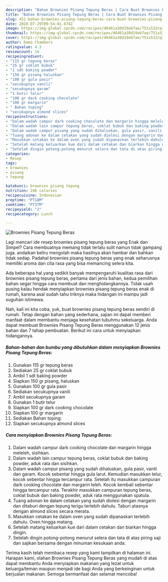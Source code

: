```yaml
---
description: "Bahan Brownies Pisang Tepung Beras | Cara Buat Brownies Pisang Tepung Beras Yang Paling Enak"
title: "Bahan Brownies Pisang Tepung Beras | Cara Buat Brownies Pisang Tepung Beras Yang Paling Enak"
slug: 451-bahan-brownies-pisang-tepung-beras-cara-buat-brownies-pisang-tepung-beras-yang-paling-enak
date: 2020-07-29T09:54:01.674Z
image: https://img-global.cpcdn.com/recipes/d6461a30d19eb7ae/751x532cq70/brownies-pisang-tepung-beras-foto-resep-utama.jpg
thumbnail: https://img-global.cpcdn.com/recipes/d6461a30d19eb7ae/751x532cq70/brownies-pisang-tepung-beras-foto-resep-utama.jpg
cover: https://img-global.cpcdn.com/recipes/d6461a30d19eb7ae/751x532cq70/brownies-pisang-tepung-beras-foto-resep-utama.jpg
author: Emma Chambers
ratingvalue: 4.2
reviewcount: 14
recipeingredient:
- "115 gr tepung beras"
- "25 gr coklat bubuk"
- "1 sdt baking powder"
- "150 gr pisang haluskan"
- "100 gr gula pasir"
- "secukupnya vanili"
- "secukupnya garam"
- "1 butir telur"
- "100 gr dark cooking chocolate"
- "100 gr margarin"
- " Bahan toping"
- "secukupnya almond slices"
recipeinstructions:
- "Dalam wadah campur dark cooking chocolate dan margarin hingga meleleh, sisihkan."
- "Dalam wadah lain campur tepung beras, coklat bubuk dan baking powder, aduk rata dan sisihkan."
- "Dalam wadah campur pisang yang sudah dihaluskan, gula pasir, vanili dan garam. Kocok sebentar hingga gula larut. Kemudian masukkan telur, kocok sebentar hingga tercampur rata. Setelah itu masukkan campuran dark cooking chocolate dan margarin leleh. Kocok kembali sebentar hingga tercampur rata. Terakhir masukkan campuran tepung beras, coklat bubuk dan baking powder, aduk rata menggunakan spatula."
- "Tuang adonan ke dalam cetakan yang sudah diolesi dengan margarin dan ditaburi dengan tepung terigu terlebih dahulu. Taburi atasnya dengan almond slices secara merata."
- "Masukkan cetakan ke dalam oven yang sudah dipanaskan terlebih dahulu. Oven hingga matang."
- "Setelah matang keluarkan kue dari dalam cetakan dan biarkan hingga dingin."
- "Setelah dingin potong-potong menurut selera dan tata di atas piring saji dan sajikan bersama dengan minuman kesukaan anda."
categories:
- Resep
tags:
- brownies
- pisang
- tepung

katakunci: brownies pisang tepung 
nutrition: 246 calories
recipecuisine: Indonesian
preptime: "PT18M"
cooktime: "PT37M"
recipeyield: "2"
recipecategory: Lunch

---
```



![Brownies Pisang Tepung Beras](https://img-global.cpcdn.com/recipes/d6461a30d19eb7ae/751x532cq70/brownies-pisang-tepung-beras-foto-resep-utama.jpg)

Lagi mencari ide resep brownies pisang tepung beras yang Enak dan Simpel? Cara membuatnya memang tidak terlalu sulit namun tidak gampang juga. andaikan keliru mengolah maka hasilnya akan hambar dan bahkan tidak sedap. Padahal brownies pisang tepung beras yang enak seharusnya memiliki aroma dan cita rasa yang bisa memancing selera kita.



Ada beberapa hal yang sedikit banyak mempengaruhi kualitas rasa dari brownies pisang tepung beras, pertama dari jenis bahan, kedua pemilihan bahan segar hingga cara membuat dan menghidangkannya. Tidak usah pusing kalau hendak menyiapkan brownies pisang tepung beras enak di rumah, karena asal sudah tahu triknya maka hidangan ini mampu jadi suguhan istimewa.


Nah, kali ini kita coba, yuk, buat brownies pisang tepung beras sendiri di rumah. Tetap dengan bahan yang sederhana, sajian ini dapat memberi manfaat dalam membantu menjaga kesehatan tubuhmu sekeluarga. Anda dapat membuat Brownies Pisang Tepung Beras menggunakan 12 jenis bahan dan 7 tahap pembuatan. Berikut ini cara untuk menyiapkan hidangannya.

<!--inarticleads1-->

##### Bahan-bahan dan bumbu yang dibutuhkan dalam menyiapkan Brownies Pisang Tepung Beras:

1. Gunakan 115 gr tepung beras
1. Sediakan 25 gr coklat bubuk
1. Ambil 1 sdt baking powder
1. Siapkan 150 gr pisang, haluskan
1. Gunakan 100 gr gula pasir
1. Sediakan secukupnya vanili
1. Ambil secukupnya garam
1. Gunakan 1 butir telur
1. Siapkan 100 gr dark cooking chocolate
1. Siapkan 100 gr margarin
1. Sediakan  Bahan toping:
1. Siapkan secukupnya almond slices




<!--inarticleads2-->

##### Cara menyiapkan Brownies Pisang Tepung Beras:

1. Dalam wadah campur dark cooking chocolate dan margarin hingga meleleh, sisihkan.
1. Dalam wadah lain campur tepung beras, coklat bubuk dan baking powder, aduk rata dan sisihkan.
1. Dalam wadah campur pisang yang sudah dihaluskan, gula pasir, vanili dan garam. Kocok sebentar hingga gula larut. Kemudian masukkan telur, kocok sebentar hingga tercampur rata. Setelah itu masukkan campuran dark cooking chocolate dan margarin leleh. Kocok kembali sebentar hingga tercampur rata. Terakhir masukkan campuran tepung beras, coklat bubuk dan baking powder, aduk rata menggunakan spatula.
1. Tuang adonan ke dalam cetakan yang sudah diolesi dengan margarin dan ditaburi dengan tepung terigu terlebih dahulu. Taburi atasnya dengan almond slices secara merata.
1. Masukkan cetakan ke dalam oven yang sudah dipanaskan terlebih dahulu. Oven hingga matang.
1. Setelah matang keluarkan kue dari dalam cetakan dan biarkan hingga dingin.
1. Setelah dingin potong-potong menurut selera dan tata di atas piring saji dan sajikan bersama dengan minuman kesukaan anda.




Terima kasih telah membaca resep yang kami tampilkan di halaman ini. Harapan kami, olahan Brownies Pisang Tepung Beras yang mudah di atas dapat membantu Anda menyiapkan makanan yang lezat untuk keluarga/teman maupun menjadi ide bagi Anda yang berkeinginan untuk berjualan makanan. Semoga bermanfaat dan selamat mencoba!
